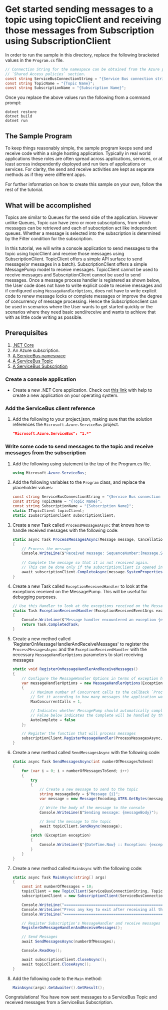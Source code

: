 # Get started sending messages to a topic using topicClient and receiving those messages from Subscription using SubscriptionClient

In order to run the sample in this directory, replace the following bracketed values in the `Program.cs` file.

```csharp
// Connection String for the namespace can be obtained from the Azure portal under the 
// `Shared Access policies` section.
const string ServiceBusConnectionString = "{Service Bus connection string}";
const string TopicName = "{Topic Name}";
const string SubscriptionName = "{Subscription Name}";
```

Once you replace the above values run the following from a command prompt:
   
```
dotnet restore
dotnet build
dotnet run
```

## The Sample Program
To keep things reasonably simple, the sample program keeps send and receive code within a single hosting application.
Typically in real world applications these roles are often spread across applications, services, or at least across 
independently deployed and run tiers of applications or services. For clarity, the send and receive activities are kept as 
separate methods as if they were different apps.

For further information on how to create this sample on your own, follow the rest of the tutorial.

## What will be accomplished
Topics are similar to Queues for the send side of the application. However unlike Queues, Topic can have zero or more subscriptions,
from which messages can be retrieved and each of subscription act like independent queues. Whether a message is selected into the
subscription is determined by the Filter condition for the subscription.

In this tutorial, we will write a console application to send messages to the topic using topicClient and receive those messages using 
SubscriptionClient. TopicClient offers a simple API surface to send message(or messages in a batch). SubscriptionClient offers a simple 
MessagePump model to receive messages. TopicClient cannot be used to receive messages and SubscriptionClient cannot be used to send messages.
Once a message process handler is registered as shown below, the User code does not have to write explicit code to receive messages and if
configured using `MessageHandlerOptions`, does not have to write explicit code to renew message locks or complete messages or improve the 
degree of concurrency of message processing. Hence the Subscriptionclient can be used in scenarios where the User wants to get started 
quickly or the scenarios where they need basic send/receive and wants to achieve that with as little code writing as possible.

## Prerequisites
1. [.NET Core](https://www.microsoft.com/net/core)
2. An Azure subscription.
3. [A ServiceBus namespace](https://docs.microsoft.com/en-us/azure/service-bus-messaging/service-bus-create-namespace-portal) 
4. [A ServiceBus Topic](https://docs.microsoft.com/en-us/azure/service-bus-messaging/service-bus-dotnet-how-to-use-topics-subscriptions#2-create-a-topic-using-the-azure-portal)
5. [A ServiceBus Subscription](https://docs.microsoft.com/en-us/azure/service-bus-messaging/service-bus-dotnet-how-to-use-topics-subscriptions)

### Create a console application

- Create a new .NET Core application. Check out [this link](https://docs.microsoft.com/en-us/dotnet/articles/core/getting-started) with help to create a new application on your operating system.

### Add the ServiceBus client reference

1. Add the following to your project.json, making sure that the solution references the `Microsoft.Azure.ServiceBus` project.

    ```json
    "Microsoft.Azure.ServiceBus": "1.*"
    ```

### Write some code to send messages to the topic and receive messages from the subscription
1. Add the following using statement to the top of the Program.cs file.
   
    ```csharp
    using Microsoft.Azure.ServiceBus;
    ```

1. Add the following variables to the `Program` class, and replace the placeholder values:
    
    ```csharp
    const string ServiceBusConnectionString = "{Service Bus connection string}";
    const string TopicName = "{Topic Name}";
    const string SubscriptionName = "{Subscription Name}";
    static ITopicClient topicClient;
    static ISubscriptionClient subscriptionClient;
    ```

1. Create a new Task called `ProcessMessagesAsync` that knows how to handle received messages with the following code:

	```csharp
	static async Task ProcessMessagesAsync(Message message, CancellationToken token)
    {
		// Process the message
        Console.WriteLine($"Received message: SequenceNumber:{message.SystemProperties.SequenceNumber} Body:{Encoding.UTF8.GetString(message.Body)}");
		
		// Complete the message so that it is not received again.
        // This can be done only if the subscriptionClient is opened in ReceiveMode.PeekLock mode (which is default).
        await subscriptionClient.CompleteAsync(message.SystemProperties.LockToken);
    }
	```

1. Create a new Task called `ExceptionReceivedHandler` to look at the exceptions received on the MessagePump. This will be useful for debugging purposes.

	```csharp
	// Use this Handler to look at the exceptions received on the MessagePump
	static Task ExceptionReceivedHandler(ExceptionReceivedEventArgs exceptionReceivedEventArgs)
    {
		Console.WriteLine($"Message handler encountered an exception {exceptionReceivedEventArgs.Exception}.");
        return Task.CompletedTask;
    }
	```

1. Create a new method called 'RegisterOnMessageHandlerAndReceiveMessages' to register the `ProcessMessagesAsync` and the 
`ExceptionReceivedHandler` with the necessary `MessageHandlerOptions` parameters to start receiving messages

	```csharp
	static void RegisterOnMessageHandlerAndReceiveMessages()
    {
		// Configure the MessageHandler Options in terms of exception handling, number of concurrent messages to deliver etc.
        var messageHandlerOptions = new MessageHandlerOptions(ExceptionReceivedHandler)
        {
			// Maximum number of Concurrent calls to the callback `ProcessMessagesAsync`, set to 1 for simplicity.
            // Set it according to how many messages the application wants to process in parallel.
			MaxConcurrentCalls = 1,

			// Indicates whether MessagePump should automatically complete the messages after returning from User Callback.
            // False below indicates the Complete will be handled by the User Callback as in `ProcessMessagesAsync` below.
            AutoComplete = false
        };

        // Register the function that will process messages
        subscriptionClient.RegisterMessageHandler(ProcessMessagesAsync, messageHandlerOptions);
    }
	```

1. Create a new method called `SendMessagesAsync` with the following code:

    ```csharp
    static async Task SendMessagesAsync(int numberOfMessagesToSend)
    {
		for (var i = 0; i < numberOfMessagesToSend; i++)
		{
			try
			{
				// Create a new message to send to the topic
				string messageBody = $"Message {i}";
				var message = new Message(Encoding.UTF8.GetBytes(messageBody));

				// Write the body of the message to the console
				Console.WriteLine($"Sending message: {messageBody}");

				// Send the message to the topic
				await topicClient.SendAsync(message);
			}
			catch (Exception exception)
			{
				Console.WriteLine($"{DateTime.Now} :: Exception: {exception.Message}");             
            }
        }
	}
    ```

1. Create a new method called `MainAsync` with the following code:
   
    ```csharp
    static async Task MainAsync(string[] args)
    {
		const int numberOfMessages = 10;
        topicClient = new TopicClient(ServiceBusConnectionString, TopicName);
        subscriptionClient = new SubscriptionClient(ServiceBusConnectionString, TopicName, SubscriptionName);

		Console.WriteLine("======================================================");
        Console.WriteLine("Press any key to exit after receiving all the messages.");
        Console.WriteLine("======================================================");

		// Register Subscription's MessageHandler and receive messages in a loop
        RegisterOnMessageHandlerAndReceiveMessages();

		// Send Messages
        await SendMessagesAsync(numberOfMessages);      

        Console.ReadKey();

        await subscriptionClient.CloseAsync();
        await topicClient.CloseAsync();
    }
    ```

1. Add the following code to the `Main` method:
    
    ```csharp
    MainAsync(args).GetAwaiter().GetResult();
    ```

Congratulations! You have now sent messages to a ServiceBus Topic and received messages from a ServiceBus Subscription.
